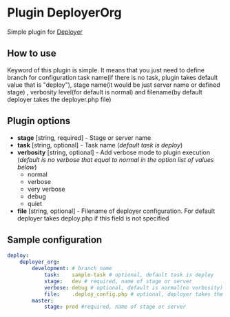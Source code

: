 Plugin DeployerOrg
==================

Simple plugin for [Deployer](http://deployer.org)

How to use
----------

Keyword of this plugin is simple. It means that you just need to define branch 
for configuration task name(if there is no task, plugin takes 
default value that is "deploy"), stage name(it would be just server name or defined stage)
, verbosity level(for default is normal) and filename(by default deployer takes the deployer.php file)

Plugin options
--------------

* **stage** [string, required] - Stage or server name
* **task** [string, optional] - Task name (*default task is deploy*) 
* **verbosity** [string, optional] - Add verbose mode to plugin execution (*default is no verbose that equal to normal in the 
option list of values below*)
  * normal
  * verbose
  * very verbose
  * debug
  * quiet 
* **file** [string, optional] - Filename of deployer configuration. For default deployer takes deploy.php if this field is not 
specified

Sample configuration
--------------------

```yaml
deploy:
    deployer_org:
        development: # branch name
            task:    sample-task # optional, default task is deploy 
            stage:   dev # required, name of stage or server
            verbose: debug # optional, default is normal(no verbosity)
            file:    .deploy_config.php # optional, deployer takes the deploy.php file for default
        master:
            stage: prod #required, name of stage or server
```
